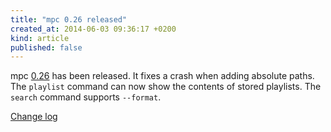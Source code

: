 ```yaml
---
title: "mpc 0.26 released"
created_at: 2014-06-03 09:36:17 +0200
kind: article
published: false
---
```


mpc [0.26](/download/mpc/0/mpc-0.26.tar.xz) has
been released.  It fixes a crash when adding absolute paths.  The
`playlist` command can now show the contents of stored playlists.  The
`search` command supports `--format`.

[Change log](http://git.musicpd.org/cgit/master/mpc.git/plain/NEWS?h=v0.26)
